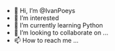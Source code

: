- 👋 Hi, I’m @IvanPoeys
- 👀 I’m interested  
- 🌱 I’m currently learning  Python
- 💞️ I’m looking to collaborate on ...
- 📫 How to reach me ...

<!--
IvanPoeys/IvanPoeys is a ✨ special ✨ repository because its `README.md` (this file) appears on your GitHub profile.
You can click the Preview link to take a look at your changes.
--->
